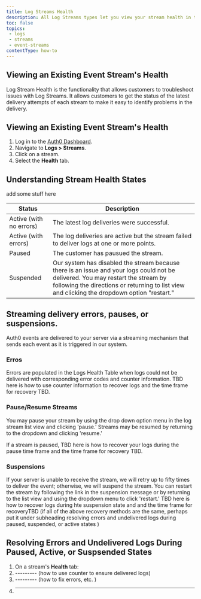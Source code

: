 ```yaml
---
title: Log Streams Health
description: All Log Streams types let you view your stream health in the health tab.
toc: false
topics:
 - logs
 - streams
 - event-streams
contentType: how-to
---
```


## Viewing an Existing Event Stream's Health

Log Stream Health is the functionality that allows customers to troubleshoot issues with Log Streams. It allows customers to get the status of the latest delivery attempts of each stream to make it easy to identify problems in the delivery.

## Viewing an Existing Event Stream's Health

1. Log in to the [Auth0 Dashboard](${manage_url}).
2. Navigate to **Logs > Streams**.
3. Click on a stream.
4. Select the **Health** tab. 

## Understanding Stream Health States

add some stuff here


| Status | Description |
|---------|-------------|
| Active (with no errors) | The latest log deliveries were successful. |
| Active (with errors) | The log deliveries are active but the stream failed to deliver logs at one or more points. |
| Paused | The customer has pausued the stream. |
| Suspended | Our system has disabled the stream because there is an issue and your logs could not be delivered. You may restart the stream by following the directions or returning to list view and clicking the dropdown option "restart." |


## Streaming delivery errors, pauses, or suspensions. 

Auth0 events are delivered to your server via a streaming mechanism that sends each event as it is triggered in our system. 

### Erros

Errors are populated in the Logs Health Table when logs could not be delivered with corresponding error codes and counter information. TBD here is how to use counter information to recover logs and the time frame for recovery TBD.

### Pause/Resume Streams

You may pause your stream by using the drop down option menu in the log stream list view and clicking 'pause.' Streams may be resumed by returning to the dropdown and clicking 'resume.'

If a stream is paused, TBD here is how to recover your logs during the pause time frame and the time frame for recovery TBD.

### Suspensions

If your server is unable to receive the stream, we will retry up to fifty times to deliver the event; otherwise, we will suspend the stream. You can restart the stream by following the link in the suspension message or by returning to the list view and using the dropdown menu to click 'restart.' TBD here is how to recover logs during hte suspension state  and and the time frame for recoveryTBD (if all of the above recovery methods are the same, perhaps put it under subheading resolving errors and undelivered logs during paused, suspended, or active states  )

## Resolving Errors and Undelivered Logs During Paused, Active, or Suspsended States


1. On a stream's **Health** tab:
2. --------- (how to use counter to ensure delivered logs)
3. --------- (how to fix errors, etc. )
4. --------- 